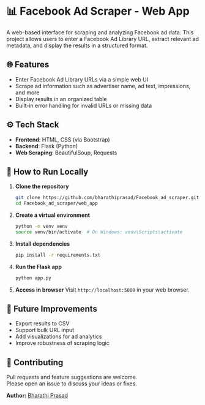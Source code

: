 # 📊 Facebook Ad Scraper - Web App

A web-based interface for scraping and analyzing Facebook ad data. This project allows users to enter a Facebook Ad Library URL, extract relevant ad metadata, and display the results in a structured format.

## 🌐 Features

- Enter Facebook Ad Library URLs via a simple web UI
- Scrape ad information such as advertiser name, ad text, impressions, and more
- Display results in an organized table
- Built-in error handling for invalid URLs or missing data

## ⚙️ Tech Stack

- **Frontend**: HTML, CSS (via Bootstrap)
- **Backend**: Flask (Python)
- **Web Scraping**: BeautifulSoup, Requests


## 🚀 How to Run Locally

1. **Clone the repository**
   ```bash
   git clone https://github.com/bharathiprasad/Facebook_ad_scraper.git
   cd Facebook_ad_scraper/web_app
   ```

2. **Create a virtual environment**
   ```bash
   python -m venv venv
   source venv/bin/activate  # On Windows: venv\Scripts\activate
   ```

3. **Install dependencies**
   ```bash
   pip install -r requirements.txt
   ```

4. **Run the Flask app**
   ```bash
   python app.py
   ```

5. **Access in browser**
   Visit `http://localhost:5000` in your web browser.

## 🧪 Future Improvements

- Export results to CSV
- Support bulk URL input
- Add visualizations for ad analytics
- Improve robustness of scraping logic

## 🤝 Contributing

Pull requests and feature suggestions are welcome.  
Please open an issue to discuss your ideas or fixes.


**Author:** [Bharathi Prasad](https://github.com/bharathiprasad)
